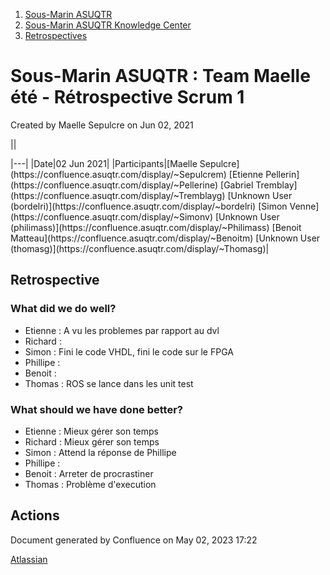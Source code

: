 1. [Sous-Marin ASUQTR](index.html)
2. [Sous-Marin ASUQTR Knowledge Center](Sous-Marin-ASUQTR-Knowledge-Center_5144578.html)
3. [Retrospectives](Retrospectives_39223358.html)

# Sous-Marin ASUQTR : Team Maelle été - Rétrospective Scrum 1

Created by Maelle Sepulcre on Jun 02, 2021

||
<colgroup><col /><col /></colgroup>|---|
|Date|<time>02 Jun 2021</time>|
|Participants|[Maelle Sepulcre](https://confluence.asuqtr.com/display/~Sepulcrem) [Etienne Pellerin](https://confluence.asuqtr.com/display/~Pellerine) [Gabriel Tremblay](https://confluence.asuqtr.com/display/~Tremblayg) [Unknown User (bordelri)](https://confluence.asuqtr.com/display/~bordelri) [Simon Venne](https://confluence.asuqtr.com/display/~Simonv) [Unknown User (philimass)](https://confluence.asuqtr.com/display/~Philimass) [Benoit Matteau](https://confluence.asuqtr.com/display/~Benoitm) [Unknown User (thomasg)](https://confluence.asuqtr.com/display/~Thomasg)|
  

## Retrospective

### What did we do well?

* Etienne : A vu les problemes par rapport au dvl
* Richard :
* Simon : Fini le code VHDL, fini le code sur le FPGA
* Phillipe :
* Benoit :
* Thomas : ROS se lance dans les unit test

### What should we have done better?

* Etienne : Mieux gérer son temps
* Richard : Mieux gérer son temps
* Simon : Attend la réponse de Phillipe
* Phillipe :
* Benoit : Arreter de procrastiner
* Thomas : Problème d'execution

## Actions

Document generated by Confluence on May 02, 2023 17:22

[Atlassian](https://www.atlassian.com/)